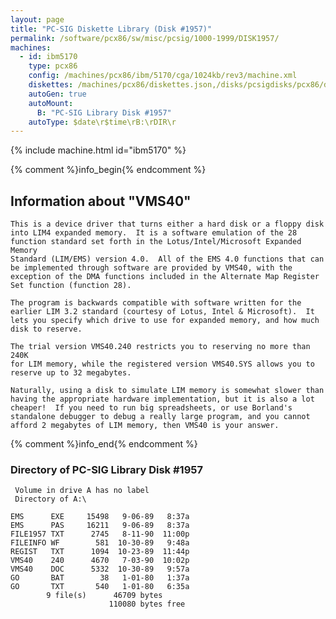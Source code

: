 ```yaml
---
layout: page
title: "PC-SIG Diskette Library (Disk #1957)"
permalink: /software/pcx86/sw/misc/pcsig/1000-1999/DISK1957/
machines:
  - id: ibm5170
    type: pcx86
    config: /machines/pcx86/ibm/5170/cga/1024kb/rev3/machine.xml
    diskettes: /machines/pcx86/diskettes.json,/disks/pcsigdisks/pcx86/diskettes.json
    autoGen: true
    autoMount:
      B: "PC-SIG Library Disk #1957"
    autoType: $date\r$time\rB:\rDIR\r
---
```


{% include machine.html id="ibm5170" %}

{% comment %}info_begin{% endcomment %}

## Information about "VMS40"

    This is a device driver that turns either a hard disk or a floppy disk
    into LIM4 expanded memory.  It is a software emulation of the 28
    function standard set forth in the Lotus/Intel/Microsoft Expanded Memory
    Standard (LIM/EMS) version 4.0.  All of the EMS 4.0 functions that can
    be implemented through software are provided by VMS40, with the
    exception of the DMA functions included in the Alternate Map Register
    Set function (function 28).
    
    The program is backwards compatible with software written for the
    earlier LIM 3.2 standard (courtesy of Lotus, Intel & Microsoft).  It
    lets you specify which drive to use for expanded memory, and how much
    disk to reserve.
    
    The trial version VMS40.240 restricts you to reserving no more than 240K
    for LIM memory, while the registered version VMS40.SYS allows you to
    reserve up to 32 megabytes.
    
    Naturally, using a disk to simulate LIM memory is somewhat slower than
    having the appropriate hardware implementation, but it is also a lot
    cheaper!  If you need to run big spreadsheets, or use Borland's
    standalone debugger to debug a really large program, and you cannot
    afford 2 megabytes of LIM memory, then VMS40 is your answer.
{% comment %}info_end{% endcomment %}


### Directory of PC-SIG Library Disk #1957

     Volume in drive A has no label
     Directory of A:\

    EMS      EXE     15498   9-06-89   8:37a
    EMS      PAS     16211   9-06-89   8:37a
    FILE1957 TXT      2745   8-11-90  11:00p
    FILEINFO WF        581  10-30-89   9:48a
    REGIST   TXT      1094  10-23-89  11:44p
    VMS40    240      4670   7-03-90  10:02p
    VMS40    DOC      5332  10-30-89   9:57a
    GO       BAT        38   1-01-80   1:37a
    GO       TXT       540   1-01-80   6:35a
            9 file(s)      46709 bytes
                          110080 bytes free
